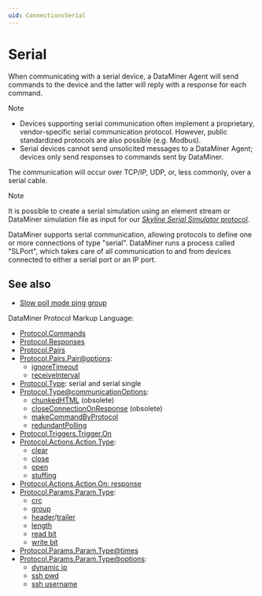 ```yaml
---
uid: ConnectionsSerial
---
```


# Serial

When communicating with a serial device, a DataMiner Agent will send commands to the device and the latter will reply with a response for each command.

> [!NOTE]
>
> - Devices supporting serial communication often implement a proprietary, vendor-specific serial communication protocol. However, public standardized protocols are also possible (e.g. Modbus).
> - Serial devices cannot send unsolicited messages to a DataMiner Agent; devices only send responses to commands sent by DataMiner.

The communication will occur over TCP/IP, UDP, or, less commonly, over a serial cable.

> [!NOTE]
> It is possible to create a serial simulation using an element stream or DataMiner simulation file as input for our [*Skyline Serial Simulator* protocol](https://catalog.dataminer.services/details/b5130a4e-b05b-449b-9c5a-2cc65ab62948).

DataMiner supports serial communication, allowing protocols to define one or more connections of type "serial". DataMiner runs a process called "SLPort", which takes care of all communication to and from devices connected to either a serial port or an IP port.

## See also

- [Slow poll mode ping group](xref:ConnectionsPingGroup)

DataMiner Protocol Markup Language:

- [Protocol.Commands](xref:Protocol.Commands)
- [Protocol.Responses](xref:Protocol.Responses)
- [Protocol.Pairs](xref:Protocol.Pairs)
- [Protocol.Pairs.Pair@options](xref:Protocol.Pairs.Pair-options):
  - [ignoreTimeout](xref:Protocol.Pairs.Pair-options#ignoretimeout)
  - [receiveInterval](xref:Protocol.Pairs.Pair-options#receiveinterval)
- [Protocol.Type](xref:Protocol.Type): serial and serial single
- [Protocol.Type@communicationOptions](xref:Protocol.Type-communicationOptions):
  - [chunkedHTML](xref:Protocol.Type-communicationOptions#chunkedhtml) (obsolete)
  - [closeConnectionOnResponse](xref:Protocol.Type-communicationOptions#closeconnectiononresponse) (obsolete)
  - [makeCommandByProtocol](xref:Protocol.Type-communicationOptions#makecommandbyprotocol)
  - [redundantPolling](xref:Protocol.Type-communicationOptions#redundantpolling)
- [Protocol.Triggers.Trigger.On](xref:Protocol.Triggers.Trigger.On)
- [Protocol.Actions.Action.Type](xref:Protocol.Actions.Action.Type):
  - [clear](xref:LogicActionClear)
  - [close](xref:LogicActionClose)
  - [open](xref:LogicActionOpen)
  - [stuffing](xref:LogicActionStuffing)
- [Protocol.Actions.Action.On: response](xref:Protocol.Actions.Action.On)
- [Protocol.Params.Param.Type](xref:Protocol.Params.Param.Type):
  - [crc](xref:Protocol.Params.Param.Type#type)
  - [group](xref:Protocol.Params.Param.Type#group)
  - [header](xref:Protocol.Params.Param.Type#headertrailer)/[trailer](xref:Protocol.Params.Param.Type#headertrailer)
  - [length](xref:Protocol.Params.Param.Type#length)
  - [read bit](xref:Protocol.Params.Param.Type#read-bit)
  - [write bit](xref:Protocol.Params.Param.Type#write-bit)
- [Protocol.Params.Param.Type@times](xref:Protocol.Params.Param.Type-times)
- [Protocol.Params.Param.Type@options](xref:Protocol.Params.Param.Type-options):
  - [dynamic ip](xref:Protocol.Params.Param.Type-options#dynamic-ip)
  - [ssh pwd](xref:Protocol.Params.Param.Type-options#ssh-pwd)
  - [ssh username](xref:Protocol.Params.Param.Type-options#ssh-username)
